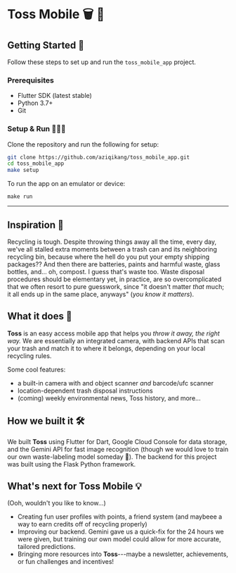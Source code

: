# Toss Mobile 🗑️ 💚

## Getting Started 🐣

Follow these steps to set up and run the `toss_mobile_app` project.

### Prerequisites
- Flutter SDK (latest stable)
- Python 3.7+
- Git

### Setup & Run 🏃🏃💨
Clone the repository and run the following for setup:
```bash
git clone https://github.com/aziqikang/toss_mobile_app.git
cd toss_mobile_app
make setup
```

To run the app on an emulator or device:
```
make run
```

----


## Inspiration 🌱
Recycling is tough. Despite throwing things away all the time, every day, we've all stalled extra moments between a trash can and its neighboring recycling bin, because where the hell do you put your empty shipping packages?? And then there are batteries, paints and harmful waste, glass bottles, and... oh, compost. I guess that's waste too.
Waste disposal procedures should be elementary yet, in practice, are so overcomplicated that we often resort to pure guesswork, since "it doesn't matter _that_ much; it all ends up in the same place, anyways" (_you know it matters_).

## What it does 🤳
**Toss** is an easy access mobile app that helps you _throw it away, the right way._ We are essentially an integrated camera, with backend APIs that scan your trash and match it to where it belongs, depending on your local recycling rules.

Some cool features:
-  a built-in camera with and object scanner _and_ barcode/ufc scanner
- location-dependent trash disposal instructions
- (coming) weekly environmental news, Toss history, and more...

## How we built it 🛠️
We built **Toss** using Flutter for Dart, Google Cloud Console for data storage, and the Gemini API for fast image recognition (though we would love to train our own waste-labeling model someday 👀). The backend for this project was built using the Flask Python framework.

## What's next for Toss Mobile 💡
(Ooh, wouldn't you like to know...)
- Creating fun user profiles with points, a friend system (and maybeee a way to earn credits off of recycling properly)
- Improving our backend. Gemini gave us a quick-fix for the 24 hours we were given, but training our own model could allow for more accurate, tailored predictions. 
- Bringing more resources into **Toss**---maybe a newsletter, achievements, or fun challenges and incentives!

